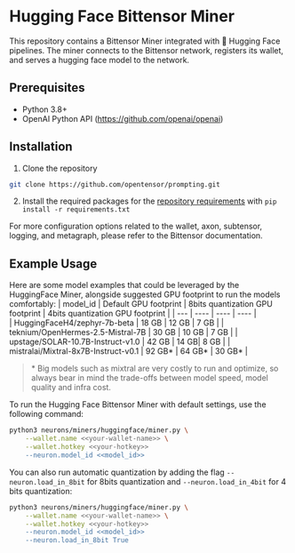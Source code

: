 # Hugging Face Bittensor Miner
This repository contains a Bittensor Miner integrated with 🤗 Hugging Face pipelines. The miner connects to the Bittensor network, registers its wallet, and serves a hugging face model to the network.

## Prerequisites

- Python 3.8+
- OpenAI Python API (https://github.com/openai/openai)

## Installation
1. Clone the repository 
```bash
git clone https://github.com/opentensor/prompting.git
```
2. Install the required packages for the [repository requirements](../../../requirements.txt) with `pip install -r requirements.txt`


For more configuration options related to the wallet, axon, subtensor, logging, and metagraph, please refer to the Bittensor documentation.

## Example Usage

Here are some model examples that could be leveraged by the HuggingFace Miner, alongside suggested GPU footprint to run the models comfortably:
| model_id | Default GPU footprint | 8bits quantization GPU footprint | 4bits quantization GPU footprint |
| --- | ---- | ---- | ---- |  
| HuggingFaceH4/zephyr-7b-beta | 18 GB | 12 GB | 7 GB |
| teknium/OpenHermes-2.5-Mistral-7B | 30 GB | 10 GB | 7 GB |
| upstage/SOLAR-10.7B-Instruct-v1.0 | 42 GB | 14 GB| 8 GB |
| mistralai/Mixtral-8x7B-Instruct-v0.1 | 92 GB* | 64 GB* | 30 GB* |

> \* Big models such as mixtral are very costly to run and optimize, so always bear in mind the trade-offs between model speed, model quality and infra cost.


To run the Hugging Face Bittensor Miner with default settings, use the following command:
```bash
python3 neurons/miners/huggingface/miner.py \
    --wallet.name <<your-wallet-name>> \
    --wallet.hotkey <<your-hotkey>>
    --neuron.model_id <<model_id>>
```

You can also run automatic quantization by adding the flag `--neuron.load_in_8bit` for 8bits quantization and `--neuron.load_in_4bit` for 4 bits quantization:
```bash
python3 neurons/miners/huggingface/miner.py \
    --wallet.name <<your-wallet-name>> \
    --wallet.hotkey <<your-hotkey>>
    --neuron.model_id <<model_id>>
    --neuron.load_in_8bit True
```